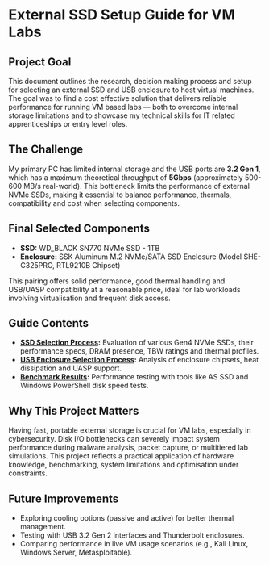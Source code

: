 # External SSD Setup Guide for VM Labs

## Project Goal

This document outlines the research, decision making process and setup for selecting an external SSD and USB enclosure to host virtual machines. The goal was to find a cost effective solution that delivers reliable performance for running VM based labs — both to overcome internal storage limitations and to showcase my technical skills for IT related apprenticeships or entry level roles.

## The Challenge

My primary PC has limited internal storage and the USB ports are **3.2 Gen 1**, which has a maximum theoretical throughput of **5Gbps** (approximately 500-600 MB/s real-world). This bottleneck limits the performance of external NVMe SSDs, making it essential to balance performance, thermals, compatibility and cost when selecting components.

## Final Selected Components

*   **SSD:** WD_BLACK SN770 NVMe SSD - 1TB
*   **Enclosure:** SSK Aluminum M.2 NVMe/SATA SSD Enclosure (Model SHE-C325PRO, RTL9210B Chipset)

This pairing offers solid performance, good thermal handling and USB/UASP compatibility at a reasonable price, ideal for lab workloads involving virtualisation and frequent disk access.

## Guide Contents

*   **[SSD Selection Process](./SSDS.md):** Evaluation of various Gen4 NVMe SSDs, their performance specs, DRAM presence, TBW ratings and thermal profiles.
*   **[USB Enclosure Selection Process](./usb-enclosure-guide.md):** Analysis of enclosure chipsets, heat dissipation and UASP support.
*   **[Benchmark Results](./benchmark-results.md):** Performance testing with tools like AS SSD and Windows PowerShell disk speed tests.

## Why This Project Matters
Having fast, portable external storage is crucial for VM labs, especially in cybersecurity. Disk I/O bottlenecks can severely impact system performance during malware analysis, packet capture, or multitiered lab simulations. This project reflects a practical application of hardware knowledge, benchmarking, system limitations and optimisation under constraints.

## Future Improvements
- Exploring cooling options (passive and active) for better thermal management.
- Testing with USB 3.2 Gen 2 interfaces and Thunderbolt enclosures.
- Comparing performance in live VM usage scenarios (e.g., Kali Linux, Windows Server, Metasploitable).
